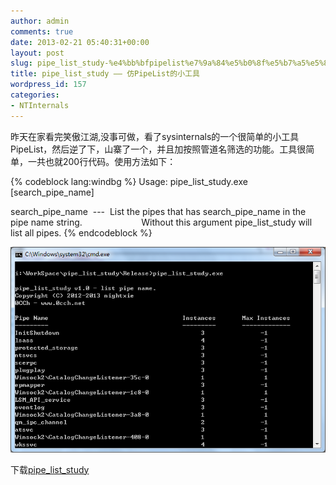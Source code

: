 ```yaml
---
author: admin
comments: true
date: 2013-02-21 05:40:31+00:00
layout: post
slug: pipe_list_study-%e4%bb%bfpipelist%e7%9a%84%e5%b0%8f%e5%b7%a5%e5%85%b7
title: pipe_list_study —— 仿PipeList的小工具
wordpress_id: 157
categories:
- NTInternals
---
```


昨天在家看完笑傲江湖,没事可做，看了sysinternals的一个很简单的小工具PipeList，然后逆了下，山寨了一个，并且加按照管道名筛选的功能。工具很简单，一共也就200行代码。使用方法如下：

{% codeblock lang:windbg %}
Usage: pipe_list_study.exe [search_pipe_name]

search_pipe_name  ---  List the pipes that has search_pipe_name in the pipe name string.
                       Without this argument pipe_list_study will list all pipes.
{% endcodeblock %}

[![20130221114347](/uploads/2013/02/20130221114347.png)](/uploads/2013/02/20130221114347.png)

下载[pipe_list_study](/uploads/2013/02/pipe_list_study.zip)
